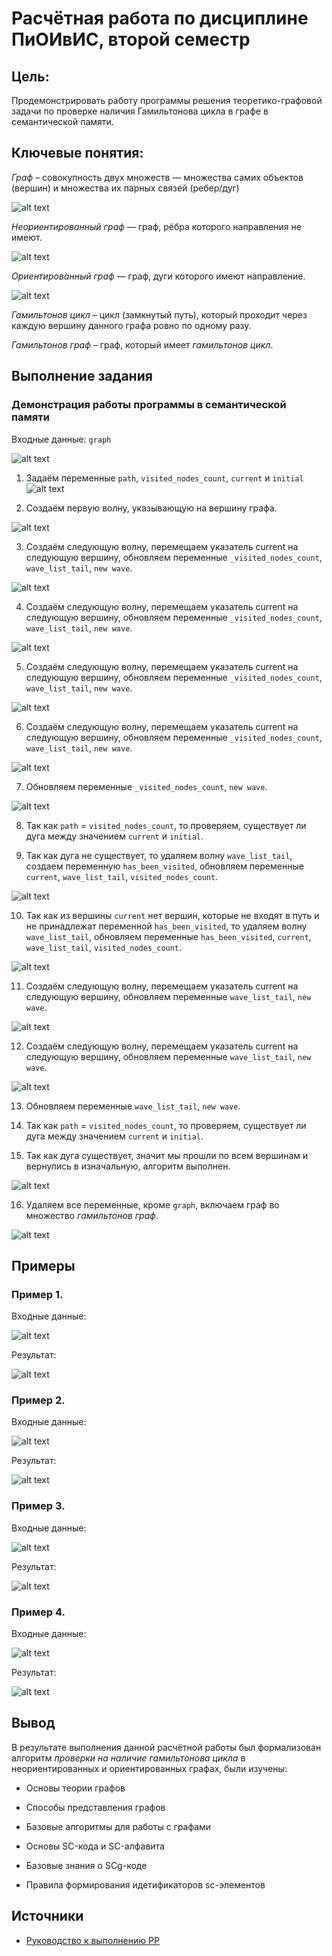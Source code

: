 # Расчётная работа по дисциплине ПиОИвИС, второй семестр

## Цель:
Продемонстрировать работу программы решения теоретико-графовой задачи по проверке наличия Гамильтонова цикла в графе в семантической памяти.

## Ключевые понятия:
*Граф* – совокупность двух множеств — множества самих объектов (вершин) и множества их парных связей (ребер/дуг)

![alt text](images/Граф.png)

*Неориентированный граф*  — граф, рёбра которого направления не имеют.

![alt text](images/Неориентированный_граф.png)

*Ориентированный граф*  — граф, дуги которого имеют направление.

![alt text](images/Ориентированный_граф.png)

*Гамильтонов цикл* – цикл (замкнутый путь), который проходит через каждую вершину данного графа ровно по одному разу.

*Гамильтонов граф* – граф, который имеет *гамильтонов цикл*.

## Выполнение задания
### Демонстрация работы программы в семантической памяти
Входные данные: `graph`

![alt text](images/Вход.png)

1. Задаём переменные `path`, `visited_nodes_count`, `current` и `initial`
![alt text](images/0.png)

2. Создаём первую волну, указывающую на вершину графа.

![alt text](images/1.png)

3. Создаём следующую волну, перемещаем указатель current на следующую вершину, обновляем переменные `_visited_nodes_count`, `wave_list_tail`, `new wave`.

![alt text](images/2.png)

4. Создаём следующую волну, перемещаем указатель current на следующую вершину, обновляем переменные `_visited_nodes_count`, `wave_list_tail`, `new wave`.

![alt text](images/3.png)

5. Создаём следующую волну, перемещаем указатель current на следующую вершину, обновляем переменные `_visited_nodes_count`, `wave_list_tail`, `new wave`.

![alt text](images/4.png)

6. Создаём следующую волну, перемещаем указатель current на следующую вершину, обновляем переменные `_visited_nodes_count`, `wave_list_tail`, `new wave`.

![alt text](images/5.png)

7. Обновляем переменные `_visited_nodes_count`, `new wave`.

![alt text](images/6.png)

8. Так как `path` = `visited_nodes_count`, то проверяем, существует ли дуга между значением `current` и `initial`. 

9. Так как дуга не существует, то удаляем волну `wave_list_tail`, создаем переменную `has_been_visited`, обновляем переменные `current`, `wave_list_tail`, `visited_nodes_count`.

![alt text](images/7.png)

10. Так как из вершины `current` нет вершин, которые не входят в путь и не принадлежат переменной `has_been_visited`, то удаляем волну `wave_list_tail`, обновляем переменные `has_been_visited`, `current`, `wave_list_tail`, `visited_nodes_count`.

![alt text](images/8.png)

11. Создаём следующую волну, перемещаем указатель current на следующую вершину, обновляем переменные `wave_list_tail`, `new wave`.

![alt text](images/9.png)

12. Создаём следующую волну, перемещаем указатель current на следующую вершину, обновляем переменные `wave_list_tail`, `new wave`.

![alt text](images/10.png)

13. Обновляем переменные `wave_list_tail`, `new wave`.
    
14. Так как `path` = `visited_nodes_count`, то проверяем, существует ли дуга между значением `current` и `initial`. 

15. Так как дуга существует, значит мы прошли по всем вершинам и вернулись в изначальную, алгоритм выполнен.

![alt text](images/11.png)

16. Удаляем все переменные, кроме `graph`, включаем граф во множество *гамильтонов граф*.

![alt text](images/Результат.png)

## Примеры
### Пример 1.
   Входные данные:
   
   ![alt text](images/Вход1.png)
   
   Результат:
   
   ![alt text](images/Результат1.png)
### Пример 2.
   Входные данные:
   
   ![alt text](images/Вход2.png)
   
   Результат:
   
   ![alt text](images/Результат2.png)
### Пример 3.
   Входные данные:
   
   ![alt text](images/Вход3.png)
   
   Результат:
   
   ![alt text](images/Результат3.png)
### Пример 4.
   Входные данные:
   
   ![alt text](images/Вход4.png)
   
   Результат:
   
   ![alt text](images/Результат4.png)
## Вывод

В результате выполнения данной расчётной работы был формализован алгоритм *проверки на наличие гамильтонова цикла* в неориентированных и ориентированных графах, были изучены:

- Основы теории графов

- Способы представления графов

- Базовые алгоритмы для работы с графами

- Основы SC-кода и SC-алфавита

- Базовые знания о SCg-коде

- Правила формирования идетификаторов sc-элементов

## Источники

- [Руководство к выполнению РР](https://drive.google.com/drive/folders/1RSriLOZWpxyozHjUa1Kz3uZtIr0PixVh)
